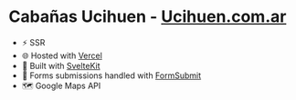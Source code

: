 
# Cabañas Ucihuen - [Ucihuen.com.ar](https://ucihuen.com.ar)

- ⚡️ SSR 
- 🌐 Hosted with [Vercel](https://vercel.app)
- 🧡 Built with [SvelteKit](https://kit.svelte.dev)
- 📩 Forms submissions handled with [FormSubmit](https://formsubmit.co/)
- 🗺 Google Maps API
